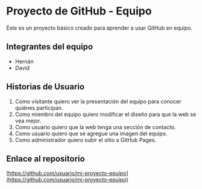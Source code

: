 # Proyecto de GitHub - Equipo

Este es un proyecto básico creado para aprender a usar GitHub en equipo.

## Integrantes del equipo
- Hernán
- David

## Historias de Usuario
1. Como visitante quiero ver la presentación del equipo para conocer quiénes participan.
2. Como miembro del equipo quiero modificar el diseño para que la web se vea mejor.
3. Como usuario quiero que la web tenga una sección de contacto.
4. Como usuario quiero que se agregue una imagen del equipo.
5. Como administrador quiero subir el sitio a GitHub Pages.

## Enlace al repositorio
[https://github.com/usuario/mi-proyecto-equipo](https://github.com/usuario/mi-proyecto-equipo)

